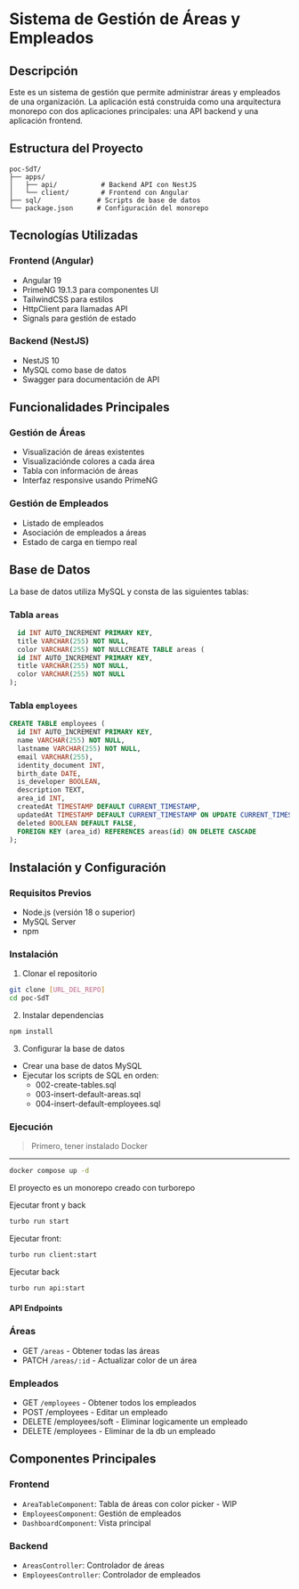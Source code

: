 # Sistema de Gestión de Áreas y Empleados

## Descripción

Este es un sistema de gestión que permite administrar áreas y empleados de una organización. La aplicación está construida como una arquitectura monorepo con dos aplicaciones principales: una API backend y una aplicación frontend.

## Estructura del Proyecto

```
poc-SdT/
├── apps/
│   ├── api/           # Backend API con NestJS
│   └── client/        # Frontend con Angular
├── sql/              # Scripts de base de datos
└── package.json      # Configuración del monorepo
```

## Tecnologías Utilizadas

### Frontend (Angular)

- Angular 19
- PrimeNG 19.1.3 para componentes UI
- TailwindCSS para estilos
- HttpClient para llamadas API
- Signals para gestión de estado

### Backend (NestJS)

- NestJS 10
- MySQL como base de datos
- Swagger para documentación de API

## Funcionalidades Principales

### Gestión de Áreas

- Visualización de áreas existentes
- Visualizaciónde colores a cada área
- Tabla con información de áreas
- Interfaz responsive usando PrimeNG

### Gestión de Empleados

- Listado de empleados
- Asociación de empleados a áreas
- Estado de carga en tiempo real

## Base de Datos

La base de datos utiliza MySQL y consta de las siguientes tablas:

### Tabla `areas`

```sql
  id INT AUTO_INCREMENT PRIMARY KEY,
  title VARCHAR(255) NOT NULL,
  color VARCHAR(255) NOT NULLCREATE TABLE areas (
  id INT AUTO_INCREMENT PRIMARY KEY,
  title VARCHAR(255) NOT NULL,
  color VARCHAR(255) NOT NULL
);
```

### Tabla `employees`

```sql
CREATE TABLE employees (
  id INT AUTO_INCREMENT PRIMARY KEY,
  name VARCHAR(255) NOT NULL,
  lastname VARCHAR(255) NOT NULL,
  email VARCHAR(255),
  identity_document INT,
  birth_date DATE,
  is_developer BOOLEAN,
  description TEXT,
  area_id INT,
  createdAt TIMESTAMP DEFAULT CURRENT_TIMESTAMP,
  updatedAt TIMESTAMP DEFAULT CURRENT_TIMESTAMP ON UPDATE CURRENT_TIMESTAMP,
  deleted BOOLEAN DEFAULT FALSE,
  FOREIGN KEY (area_id) REFERENCES areas(id) ON DELETE CASCADE
);
```

## Instalación y Configuración

### Requisitos Previos

- Node.js (versión 18 o superior)
- MySQL Server
- npm

### Instalación

1. Clonar el repositorio

```bash
git clone [URL_DEL_REPO]
cd poc-SdT
```

2. Instalar dependencias

```bash
npm install
```

3. Configurar la base de datos

- Crear una base de datos MySQL
- Ejecutar los scripts de SQL en orden:
  - 002-create-tables.sql
  - 003-insert-default-areas.sql
  - 004-insert-default-employees.sql

### Ejecución

> Primero, tener instalado Docker

---

```bash
docker compose up -d
```

El proyecto es un monorepo creado con turborepo

Ejecutar front y back

```bash
turbo run start
```

Ejecutar front:

```bash
turbo run client:start
```

Ejecutar back

```bash
turbo run api:start
```

#### API Endpoints

### Áreas

- GET `/areas` - Obtener todas las áreas
- PATCH `/areas/:id` - Actualizar color de un área

### Empleados

- GET `/employees` - Obtener todos los empleados
- POST /employees - Editar un empleado
- DELETE /employees/soft - Eliminar logicamente un empleado
- DELETE /employees - Eliminar de la db un empleado

## Componentes Principales

### Frontend

- `AreaTableComponent`: Tabla de áreas con color picker - WIP 
- `EmployeesComponent`: Gestión de empleados
- `DashboardComponent`: Vista principal

### Backend

- `AreasController`: Controlador de áreas
- `EmployeesController`: Controlador de empleados
